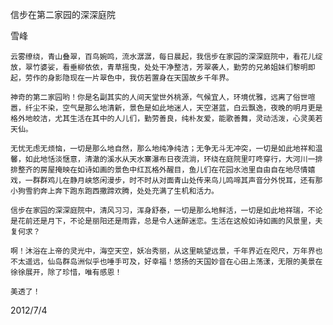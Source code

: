 信步在第二家园的深深庭院

雪峰


    云雾缭绕，青山叠翠，百鸟婉鸣，流水潺潺，每日晨起，我信步在家园的深深庭院中，看花儿绽放，翠竹婆娑，看垂柳依依，青草摇曳，处处干净整洁，芳翠袭人，勤劳的兄弟姐妹们黎明即起，劳作的身影隐现在一片翠色中，我仿若置身在天国故乡千年界。

    神奇的第二家园哟！你是名副其实的人间天堂世外桃源，气候宜人，环境优雅，远离了俗世喧嚣，纤尘不染，空气是那么地清新，景色是如此地迷人，天空湛蓝，白云飘逸，夜晚的明月更是格外地皎洁，尤其生活在其中的人儿们，勤劳善良，纯朴友爱，能歌善舞，灵动活泼，心灵美若天仙。

    无忧无虑无烦恼，一切是那么地自然，那么地纯净纯洁；无争无斗无冲突，一切是如此地祥和温馨，如此地恬淡惬意，清澈的溪水从天水寨瀑布日夜流淌，环绕在庭院里叮咚穿行，大河川一排排整齐的房屋掩映在如诗如画的景色中红瓦格外醒目，鱼儿们在花园水池里自由自在地尽情嬉戏，一群群鸡儿在静月峡悠闲漫步，时不时从对面青山处传来鸟儿鸣啼其声音分外悦耳，还有那小狗雪豹奔上奔下跑东跑西撒蹄欢腾，处处充满了生机和活力。

    信步在家园的深深庭院中，清风习习，浑身舒泰，一切是那么地鲜活，一切是如此地祥瑞，不论是花前还是月下，不论是丽阳还是雨霏，总是令人迷醉迷恋。生活在这般如诗如画的风景里，夫复何求？

    啊！沐浴在上帝的灵光中，海空天空，妖冶秀丽，从这里眺望远景，千年界近在咫尺，万年界也不太遥远，仙岛群岛洲似乎也唾手可及，好幸福！悠扬的天国妙音在心田上荡漾，无限的美景在徐徐展开，除了珍惜，唯有感恩！

    美透了！

   2012/7/4



